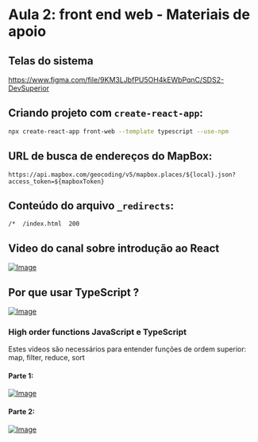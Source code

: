 # Aula 2: front end web - Materiais de apoio

## Telas do sistema

https://www.figma.com/file/9KM3LJbfPU5OH4kEWbPqnC/SDS2-DevSuperior

## Criando projeto com `create-react-app`:

```bash
npx create-react-app front-web --template typescript --use-npm
```

## URL de busca de endereços do MapBox:
`https://api.mapbox.com/geocoding/v5/mapbox.places/${local}.json?access_token=${mapboxToken}`

## Conteúdo do arquivo `_redirects`:
```
/*  /index.html  200
```

## Video do canal sobre introdução ao React

[![Image](https://img.youtube.com/vi/IOJoJGDowEY/mqdefault.jpg "Vídeo no Youtube")](https://www.youtube.com/watch?v=IOJoJGDowEY)

## Por que usar TypeScript ?

[![Image](https://img.youtube.com/vi/d6PSYTbctcY/mqdefault.jpg "Vídeo no Youtube")](https://www.youtube.com/watch?v=d6PSYTbctcY)

### High order functions JavaScript e TypeScript

Estes vídeos são necessários para entender funções de ordem superior: map, filter, reduce, sort

#### Parte 1:
[![Image](https://img.youtube.com/vi/ZYPQmfcZGxg/mqdefault.jpg "Vídeo no Youtube")](https://youtu.be/ZYPQmfcZGxg)

#### Parte 2:
[![Image](https://img.youtube.com/vi/IL9UfTcCXL4/mqdefault.jpg "Vídeo no Youtube")](https://youtu.be/IL9UfTcCXL4)


